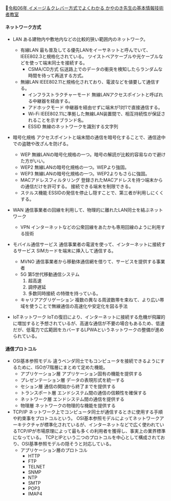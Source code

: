 
📖[令和06年 イメージ＆クレバー方式でよくわかる かやのき先生の基本情報技術者教室](https://gihyo.jp/book/2023/978-4-297-13827-1)

#### ネットワーク方式

- LAN
  ある建物内や敷地内などの比較的狭い範囲内のネットワーク。
  - 有線LAN
    最も普及してる優先LANをイーサネットと呼んでいて、IEEE802.3と規格化されている。
    ツイストペアケーブルや光ケーブルなどを使って端末同士を接続する。
    - CSMA/CD方式
      伝送路上でのデータの衝突を検知したらランダムな時間を待って再送する方式。
  - 無線LAN
    IEEE802.11と規格化されており、電波などを値要して通信する。
    - インフラストラクチャーモード
      無線LANアクセスポイントと呼ばれる中継器を経由する。
    - アドホックモード
      中継器を経由せずに端末が1対1で直接通信する。
    - Wi-Fi
      IEEE802.11に準拠した無線LAN装置間で、相互持続性が保証されることを示すブランド名。
    - ESSID
      無線のネットワークを識別する文字列

- 暗号化規格
  アクセスポイントと端末間の通信を暗号化することで、通信途中での盗聴や改ざんを防げる。
  - WEP
    無線LANの暗号化規格の一つ。暗号の解読が比較的容易なので避けた方がいい。
  - WEP2
    無線LANの暗号化規格の一つ。WEPより強固。
  - WEP3
    無線LANの暗号化規格の一つ。WEP2よりもさらに強固。
  - MACアドレスフィルタリング
    登録されたMACアドレスを持つ端末からの通信だけを許可する。
    接続できる端末を制限できる。
  - ステルス機能
    ESSIDの発信を停止し隠すことで、第三者が利用しにくくする。

- WAN
  通信事業者の回線を利用して、物理的に離れたLAN同士を結ぶネットワーク
  - VPN
    インターネットなどの公衆回線をあたかも専用回線のように利用する技術

- モバイル通信サービス
  通信事業者の電波を使って、インターネットに接続するサービス
  SIMカードを端末に挿入して通信する。
  - MVNO
    通信事業者から移動体通信網を借りて、サービスを提供する事業者
  - 5G
    第5世代移動通信システム
    1. 超高速
    2. 調停遅延
    3. 多数同時接続
    の特徴を持っている。
  - キャリアアグリゲーション
    複数の異なる周波数帯を束ねて、より広い帯域を使うことで無線通信の高速化や安定化を図る手法

- IoTネットワーク
  IoTの復旧により、インターネットに接続する危機が飛躍的に増加すると予想されているが、高速な通信が不要の場合もあるため、低速だが、低電力で広範囲をカバーするLPWAというネットワークの整備が進められている。

#### 通信プロトコル

- OSI基本参照モデル
  違うベンダ同士でもコンピュータを接続できるようにするために、ISOが7階層にまとめて定めた機能。
  - アプリケーション層
    アプリケーション固有の機能を提供する
  - プレゼンテーション層
    データの表現形式を統一する
  - セション層
    通信の開始から終了までを提供する
  - トランスポート層
    エンドシステム間の通信の信頼性を確保する
  - ネットワーク層
    エンドシステム間の通信を提供する
  - 物理層
    ネットワークの物理的な機能を提供する
- TCP/IP
  ネットワーク上でコンピュータ同士が通信するときに使用する手順や約束事をプロトコルという。
  OSI基本参照モデルによってネットワークアーキテクチャが標準化されているが、インターネットなどで広く使われているTCP/IPが市場原理によって最も多くの利用者を獲得し、事実上の業界標準になっている。
  TCPとIPという二つのプロトコルを中心として構成されており、OSI基準参照モデルの隠そうと対応している。
  - アプリケーション層のプロトコル
    - HTTP
    - FTP
    - TELNET
    - SNMP
    - NTP
    - SMTP
    - POP3
    - IMAP4
